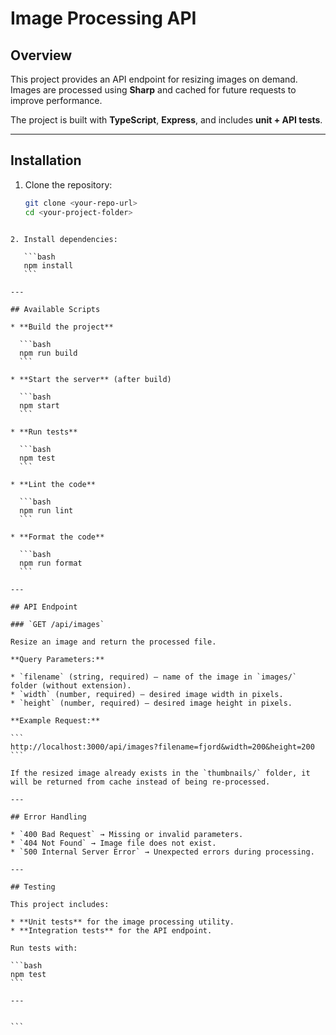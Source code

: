 
# Image Processing API

## Overview
This project provides an API endpoint for resizing images on demand. Images are processed using **Sharp** and cached for future requests to improve performance.

The project is built with **TypeScript**, **Express**, and includes **unit + API tests**.

---

## Installation

1. Clone the repository:
   ```bash
   git clone <your-repo-url>
   cd <your-project-folder>
````

2. Install dependencies:

   ```bash
   npm install
   ```

---

## Available Scripts

* **Build the project**

  ```bash
  npm run build
  ```

* **Start the server** (after build)

  ```bash
  npm start
  ```

* **Run tests**

  ```bash
  npm test
  ```

* **Lint the code**

  ```bash
  npm run lint
  ```

* **Format the code**

  ```bash
  npm run format
  ```

---

## API Endpoint

### `GET /api/images`

Resize an image and return the processed file.

**Query Parameters:**

* `filename` (string, required) – name of the image in `images/` folder (without extension).
* `width` (number, required) – desired image width in pixels.
* `height` (number, required) – desired image height in pixels.

**Example Request:**

```
http://localhost:3000/api/images?filename=fjord&width=200&height=200
```

If the resized image already exists in the `thumbnails/` folder, it will be returned from cache instead of being re-processed.

---

## Error Handling

* `400 Bad Request` → Missing or invalid parameters.
* `404 Not Found` → Image file does not exist.
* `500 Internal Server Error` → Unexpected errors during processing.

---

## Testing

This project includes:

* **Unit tests** for the image processing utility.
* **Integration tests** for the API endpoint.

Run tests with:

```bash
npm test
```

---


```

